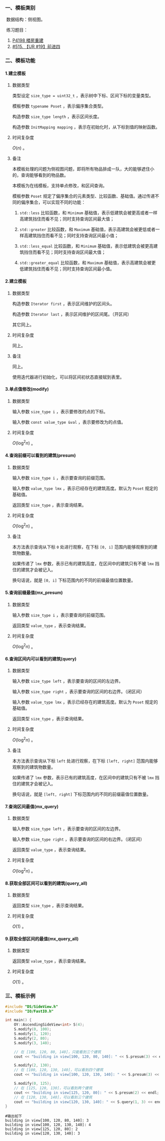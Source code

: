 ### 一、模板类别

​	数据结构：侧视图。

​	练习题目：

1. [P4198 楼房重建](https://www.luogu.com.cn/problem/P4198)
2. [#515. 【UR #19】前进四](https://uoj.ac/problem/515)


### 二、模板功能


#### 1.建立模板

1. 数据类型

   类型设定 `size_type = uint32_t` ，表示树中下标、区间下标的变量类型。

   模板参数 `typename Poset` ，表示偏序集合类型。

   构造参数 `size_type length` ，表示区间长度。
   
   构造参数 `InitMapping mapping` ，表示在初始化时，从下标到值的映射函数。

2. 时间复杂度

     $O(n)$ 。

3. 备注

   本模板处理的问题为侧视图问题，即将所有物品排成一队，大的能够遮住小的，查询能够看到的物品数。
   
   本模板为在线模板，支持单点修改，和区间查询。
   
   模板参数 `Poset` 规定了偏序集合的元素类型、比较函数、基础值。通过传递不同的偏序集合，可以实现不同的功能：
   
   1.  `std::less` 比较函数，和 `Minimum` 基础值，表示低建筑会被更高或者一样高建筑挡住而看不见；同时支持查询区间最大值；
   
   2.  `std::greater` 比较函数，和 `Maximum` 基础值，表示高建筑会被更低或者一样高建筑挡住而看不见；同时支持查询区间最小值；
   
   3.  `std::less_equal` 比较函数，和 `Minimum` 基础值，表示低建筑会被更高建筑挡住而看不见；同时支持查询区间最大值；
   
   4.  `std::greater_equal` 比较函数，和 `Maximum` 基础值，表示高建筑会被更低建筑挡住而看不见；同时支持查询区间最小值。
   

#### 2.建立模板

1. 数据类型

   构造参数 `Iterator first` ，表示区间维护的区间头。

   构造参数 `Iterator last` ，表示区间维护的区间尾。（开区间）

   其它同上。

2. 时间复杂度

   同上。

3. 备注

   同上。

   使用迭代器进行初始化，可以将区间初状态直接赋到表里。

#### 3.单点值修改(modify)

1. 数据类型

   输入参数 `size_type i` ，表示要修改的点的下标。
   
   输入参数 `const value_type &val` ，表示要修改为的点值。

2. 时间复杂度

    $O(\log^2 n)$ 。
   
   
#### 4.查询前缀可以看到的建筑(presum)

1. 数据类型

   输入参数 `size_type i` ，表示要查询的前缀范围。
   
   输入参数 `value_type lmx` ，表示已经存在的建筑高度。默认为 `Poset` 规定的基础值。
   
   返回类型 `size_type` ，表示查询结果。

2. 时间复杂度

    $O(\log^2 n)$ 。
    
3. 备注

   本方法表示查询从下标 `0` 处进行观察，在下标 `[0, i]` 范围内能够观察到的建筑物数量。
   
   如果传递了 `lmx` 参数，表示已有的建筑高度，在区间中的建筑只有不被 `lmx` 挡住的建筑才会被记入。
   
   换句话说，就是 `[0, i]` 下标范围内的不同的前缀最值位置数量。

#### 5.查询前缀最值(mx_presum)

1. 数据类型

   输入参数 `size_type i` ，表示要查询的前缀范围。
   
   返回类型 `value_type` ，表示查询结果。

2. 时间复杂度

    $O(\log^2 n)$ 。
   
#### 6.查询区间内可以看到的建筑(query)

1. 数据类型

   输入参数 `size_type left` ，表示要查询的区间的左边界。
   
   输入参数 `size_type right` ，表示要查询的区间的右边界。（闭区间）
   
   输入参数 `value_type lmx` ，表示已经存在的建筑高度。默认为 `Poset` 规定的基础值。
   
   返回类型 `size_type` ，表示查询结果。

2. 时间复杂度

    $O(\log^2 n)$ 。
    
3. 备注

   本方法表示查询从下标 `left` 处进行观察，在下标 `[left, right]` 范围内能够观察到的建筑物数量。
   
   如果传递了 `lmx` 参数，表示已有的建筑高度，在区间中的建筑只有不被 `lmx` 挡住的建筑才会被记入。
   
   换句话说，就是 `[left, right]` 下标范围内的不同的前缀最值位置数量。
   
#### 7.查询区间最值(mx_query)

1. 数据类型

   输入参数 `size_type left` ，表示要查询的区间的左边界。
   
   输入参数 `size_type right` ，表示要查询的区间的右边界。（闭区间）
   
   返回类型 `value_type` ，表示查询结果。

2. 时间复杂度

    $O(\log^2 n)$ 。
    
#### 8.获取全部区间可以看到的建筑(query_all)

1. 数据类型

   返回类型 `size_type` ，表示查询结果。

2. 时间复杂度

    $O(1)$ 。

#### 9.获取全部区间的最值(mx_query_all)

1. 数据类型

   返回类型 `value_type` ，表示查询结果。

2. 时间复杂度

    $O(1)$ 。


### 三、模板示例

```c++
#include "DS/SideView.h"
#include "IO/FastIO.h"

int main() {
    OY::AscendingSideView<int> S(4);
    S.modify(0, 100);
    S.modify(1, 120);
    S.modify(2, 80);
    S.modify(3, 140);

    // 在 [100, 120, 80, 140]，只能看到三个建筑
    cout << "building in view[100, 120, 80, 140]: " << S.presum(3) << endl;

    S.modify(2, 130);
    // 在 [100, 120, 130, 140]，可以看到四个建筑
    cout << "building in view[100, 120, 130, 140]: " << S.presum(3) << endl;

    S.modify(0, 125);
    // 在 [125, 120, 130]，可以看到两个建筑
    cout << "building in view[125, 120, 80]: " << S.presum(2) << endl;
    // 在 [120, 130, 140]，可以看到三个建筑
    cout << "building in view[120, 130, 140]: " << S.query(1, 3) << endl;
}
```

```
#输出如下
building in view[100, 120, 80, 140]: 3
building in view[100, 120, 130, 140]: 4
building in view[125, 120, 80]: 2
building in view[120, 130, 140]: 3

```

